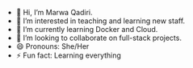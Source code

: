 - 👋 Hi, I’m Marwa Qadiri.
- 👀 I’m interested in teaching and learning new staff.
- 🌱 I’m currently learning Docker and Cloud.
- 💞️ I’m looking to collaborate on full-stack projects.
- 😄 Pronouns: She/Her
- ⚡ Fun fact: Learning everything
